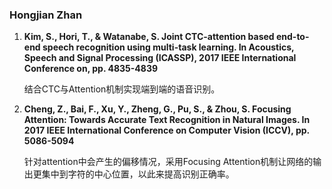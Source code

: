 
### Hongjian Zhan


<ol>
<li><b>Kim, S., Hori, T., & Watanabe, S. Joint CTC-attention based end-to-end speech recognition using multi-task learning. In Acoustics, Speech and Signal Processing (ICASSP), 2017 IEEE International Conference on, pp. 4835-4839</b></li>
 <p>结合CTC与Attention机制实现端到端的语音识别。</p>
<li><b>Cheng, Z., Bai, F., Xu, Y., Zheng, G., Pu, S., & Zhou, S. Focusing Attention: Towards Accurate Text Recognition in Natural Images. In 2017 IEEE International Conference on Computer Vision (ICCV), pp. 5086-5094</b></li>
  <p>针对attention中会产生的偏移情况，采用Focusing Attention机制让网络的输出更集中到字符的中心位置，以此来提高识别正确率。</p>
</ol>


  
  



